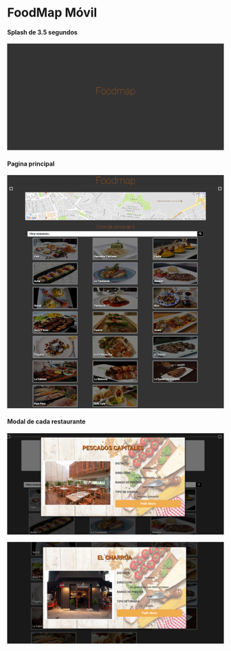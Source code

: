 # **FoodMap Móvil**

#### Splash de 3.5 segundos

![Sin titulo](assets/docs/splash-foodmap.png)

#### Pagina principal

![Sin titulo](assets/docs/1.png)

#### Modal de cada restaurante

![Sin titulo](assets/docs/2.PNG)

![Sin titulo](assets/docs/3.PNG)
